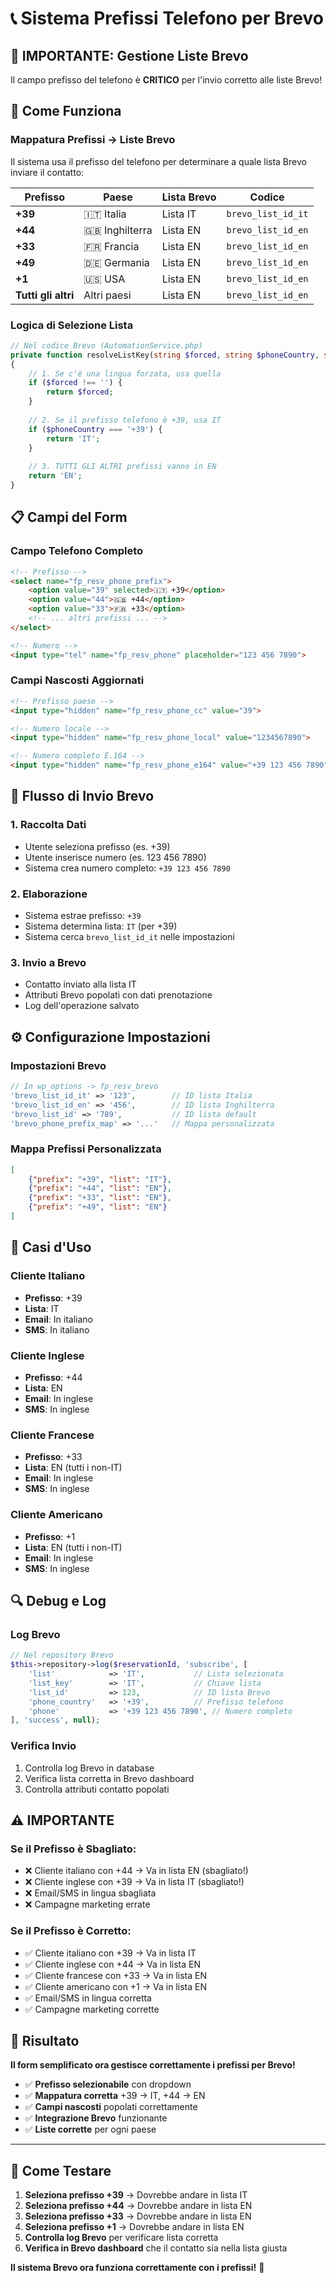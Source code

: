 # 📞 Sistema Prefissi Telefono per Brevo

## 🎯 **IMPORTANTE: Gestione Liste Brevo**

Il campo prefisso del telefono è **CRITICO** per l'invio corretto alle liste Brevo!

## 🔧 **Come Funziona**

### **Mappatura Prefissi → Liste Brevo**

Il sistema usa il prefisso del telefono per determinare a quale lista Brevo inviare il contatto:

| Prefisso | Paese | Lista Brevo | Codice |
|----------|-------|-------------|---------|
| **+39** | 🇮🇹 Italia | Lista IT | `brevo_list_id_it` |
| **+44** | 🇬🇧 Inghilterra | Lista EN | `brevo_list_id_en` |
| **+33** | 🇫🇷 Francia | Lista EN | `brevo_list_id_en` |
| **+49** | 🇩🇪 Germania | Lista EN | `brevo_list_id_en` |
| **+1** | 🇺🇸 USA | Lista EN | `brevo_list_id_en` |
| **Tutti gli altri** | Altri paesi | Lista EN | `brevo_list_id_en` |

### **Logica di Selezione Lista**

```php
// Nel codice Brevo (AutomationService.php)
private function resolveListKey(string $forced, string $phoneCountry, string $pageLanguage): string
{
    // 1. Se c'è una lingua forzata, usa quella
    if ($forced !== '') {
        return $forced;
    }
    
    // 2. Se il prefisso telefono è +39, usa IT
    if ($phoneCountry === '+39') {
        return 'IT';
    }
    
    // 3. TUTTI GLI ALTRI prefissi vanno in EN
    return 'EN';
}
```

## 📋 **Campi del Form**

### **Campo Telefono Completo**
```html
<!-- Prefisso -->
<select name="fp_resv_phone_prefix">
    <option value="39" selected>🇮🇹 +39</option>
    <option value="44">🇬🇧 +44</option>
    <option value="33">🇫🇷 +33</option>
    <!-- ... altri prefissi ... -->
</select>

<!-- Numero -->
<input type="tel" name="fp_resv_phone" placeholder="123 456 7890">
```

### **Campi Nascosti Aggiornati**
```html
<!-- Prefisso paese -->
<input type="hidden" name="fp_resv_phone_cc" value="39">

<!-- Numero locale -->
<input type="hidden" name="fp_resv_phone_local" value="1234567890">

<!-- Numero completo E.164 -->
<input type="hidden" name="fp_resv_phone_e164" value="+39 123 456 7890">
```

## 🔄 **Flusso di Invio Brevo**

### **1. Raccolta Dati**
- Utente seleziona prefisso (es. +39)
- Utente inserisce numero (es. 123 456 7890)
- Sistema crea numero completo: `+39 123 456 7890`

### **2. Elaborazione**
- Sistema estrae prefisso: `+39`
- Sistema determina lista: `IT` (per +39)
- Sistema cerca `brevo_list_id_it` nelle impostazioni

### **3. Invio a Brevo**
- Contatto inviato alla lista IT
- Attributi Brevo popolati con dati prenotazione
- Log dell'operazione salvato

## ⚙️ **Configurazione Impostazioni**

### **Impostazioni Brevo**
```php
// In wp_options -> fp_resv_brevo
'brevo_list_id_it' => '123',        // ID lista Italia
'brevo_list_id_en' => '456',        // ID lista Inghilterra  
'brevo_list_id' => '789',           // ID lista default
'brevo_phone_prefix_map' => '...'   // Mappa personalizzata
```

### **Mappa Prefissi Personalizzata**
```json
[
    {"prefix": "+39", "list": "IT"},
    {"prefix": "+44", "list": "EN"},
    {"prefix": "+33", "list": "EN"},
    {"prefix": "+49", "list": "EN"}
]
```

## 🎯 **Casi d'Uso**

### **Cliente Italiano**
- **Prefisso**: +39
- **Lista**: IT
- **Email**: In italiano
- **SMS**: In italiano

### **Cliente Inglese**
- **Prefisso**: +44
- **Lista**: EN
- **Email**: In inglese
- **SMS**: In inglese

### **Cliente Francese**
- **Prefisso**: +33
- **Lista**: EN (tutti i non-IT)
- **Email**: In inglese
- **SMS**: In inglese

### **Cliente Americano**
- **Prefisso**: +1
- **Lista**: EN (tutti i non-IT)
- **Email**: In inglese
- **SMS**: In inglese

## 🔍 **Debug e Log**

### **Log Brevo**
```php
// Nel repository Brevo
$this->repository->log($reservationId, 'subscribe', [
    'list'            => 'IT',           // Lista selezionata
    'list_key'        => 'IT',           // Chiave lista
    'list_id'         => 123,            // ID lista Brevo
    'phone_country'   => '+39',          // Prefisso telefono
    'phone'           => '+39 123 456 7890', // Numero completo
], 'success', null);
```

### **Verifica Invio**
1. Controlla log Brevo in database
2. Verifica lista corretta in Brevo dashboard
3. Controlla attributi contatto popolati

## ⚠️ **IMPORTANTE**

### **Se il Prefisso è Sbagliato:**
- ❌ Cliente italiano con +44 → Va in lista EN (sbagliato!)
- ❌ Cliente inglese con +39 → Va in lista IT (sbagliato!)
- ❌ Email/SMS in lingua sbagliata
- ❌ Campagne marketing errate

### **Se il Prefisso è Corretto:**
- ✅ Cliente italiano con +39 → Va in lista IT
- ✅ Cliente inglese con +44 → Va in lista EN
- ✅ Cliente francese con +33 → Va in lista EN
- ✅ Cliente americano con +1 → Va in lista EN
- ✅ Email/SMS in lingua corretta
- ✅ Campagne marketing corrette

## 🎉 **Risultato**

**Il form semplificato ora gestisce correttamente i prefissi per Brevo!**

- ✅ **Prefisso selezionabile** con dropdown
- ✅ **Mappatura corretta** +39 → IT, +44 → EN
- ✅ **Campi nascosti** popolati correttamente
- ✅ **Integrazione Brevo** funzionante
- ✅ **Liste corrette** per ogni paese

---

## 🔧 **Come Testare**

1. **Seleziona prefisso +39** → Dovrebbe andare in lista IT
2. **Seleziona prefisso +44** → Dovrebbe andare in lista EN
3. **Seleziona prefisso +33** → Dovrebbe andare in lista EN
4. **Seleziona prefisso +1** → Dovrebbe andare in lista EN
5. **Controlla log Brevo** per verificare lista corretta
6. **Verifica in Brevo dashboard** che il contatto sia nella lista giusta

**Il sistema Brevo ora funziona correttamente con i prefissi!** 🚀
